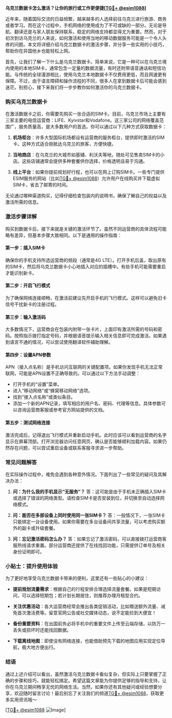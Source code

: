 **乌克兰数据卡怎么激活？让你的旅行或工作更便捷[[TG💪+ @esim1088](https://t.me/s/esim1088)]**

近年来，随着国际交流的日益频繁，越来越多的人选择前往乌克兰进行旅游、商务或者学习。而在这个过程中，手机网络的使用成为了不可或缺的一部分。无论是导航、翻译还是与家人朋友保持联系，稳定的网络支持都显得尤为重要。然而，对于初次到访乌克兰的人来说，如何激活和使用当地的移动数据服务可能是一个令人头疼的问题。本文将详细介绍乌克兰数据卡的激活步骤，并分享一些实用的小技巧，帮助你在异国他乡也能轻松上网。

首先，让我们了解一下什么是乌克兰数据卡。简单来说，它是一种可以在乌克兰境内使用的本地SIM卡，通常包含一定量的数据流量，有时还附带语音通话和短信功能。与传统的全球漫游相比，使用乌克兰本地数据卡不仅费用更低，而且网速更有保障。不过，由于语言障碍和操作流程的不同，很多人在拿到数据卡后可能会感到迷茫。别担心，接下来我们将一步步教你如何激活你的乌克兰数据卡。

### **购买乌克兰数据卡**

在激活数据卡之前，你需要先购买一张合适的SIM卡。目前，乌克兰市场上主要有三家主要的电信运营商：LIFE、Kyivstar和Vodafone。这三家公司的网络覆盖范围广，服务质量高，是大多数用户的首选。你可以通过以下几种方式获取数据卡：

1. **机场柜台**：许多大型国际机场都设有运营商的服务柜台，提供即时激活的SIM卡。这种方式适合刚抵达乌克兰的旅客，方便快捷。
   
2. **当地商店**：在乌克兰的大城市如基辅、利沃夫等地，随处可见售卖SIM卡的小店。这些店铺通常会提供多种套餐供你选择，价格透明且易于沟通。
   
3. **线上平台**：如果你提前规划好行程，也可以在网上订购SIM卡。一些专门提供ESIM服务的网站（比如[TG💪+ @esim1088](https://t.me/s/esim1088)）允许用户在线购买并下载虚拟SIM卡，省去了邮寄的时间。

无论通过哪种渠道购买，记得仔细检查包装内的说明书，确保了解自己的权益以及激活所需的信息。

### **激活步骤详解**

购买到数据卡后，接下来就是关键的激活环节了。虽然不同运营商的具体流程可能略有差异，但基本步骤大致相同。以下是通用的操作指南：

#### **第一步：插入SIM卡**
确保你的手机支持所选运营商的频段（通常是4G LTE）。打开手机后盖，取出原有的SIM卡，然后将乌克兰数据卡小心地插入对应的插槽中。有些手机可能需要重启才能识别新卡。

#### **第二步：开启飞行模式**
为了确保网络连接顺畅，在激活前建议先开启手机的飞行模式。这样可以避免旧卡信号干扰新卡的注册过程。

#### **第三步：输入激活码**
大多数情况下，运营商会在包装内附带一张卡片，上面印有激活所需的号码和密码。按照指示拨打指定号码，并根据语音提示输入相关信息即可完成激活。如果遇到语言不通的情况，可以尝试使用翻译软件辅助理解。

#### **第四步：设置APN参数**
APN（接入点名称）是手机访问互联网的关键配置项。如果你发现手机无法正常联网，可能是APN设置不正确导致的。可以通过以下方法手动调整：
- 打开手机的“设置”菜单。
- 进入“移动网络”或“蜂窝移动网络”选项。
- 找到“接入点名称”或类似条目。
- 添加一个新的APN记录，填写相应的用户名、密码、代理等信息。具体参数可以咨询运营商客服或参考官方网站提供的文档。

#### **第五步：测试网络连接**
激活完成后，记得退出飞行模式并重新启动手机。此时应该可以看到运营商的名字显示在屏幕顶部。打开浏览器访问任意网页，确认是否能够顺利加载内容。如果仍然存在问题，可以尝试重启设备或联系客服寻求进一步帮助。

### **常见问题解答**

在实际操作过程中，难免会遇到各种意外情况。下面列出了一些常见的疑问及其解决办法：

1. **问：为什么我的手机显示“无服务”？**
   答：这可能是由于手机未正确插入SIM卡或选择了错误的网络类型。请检查SIM卡是否安装到位，并切换至自动选择网络模式。

2. **问：能否在多部设备上同时使用同一张SIM卡？**
   答：一般情况下，一张SIM卡只能绑定一台设备使用。如果你需要在多台设备间共享流量，可以考虑购买额外的副卡或升级套餐。

3. **问：忘记激活密码怎么办？**
   答：如果忘记了激活密码，可以直接拨打运营商客服热线请求重置。部分运营商还提供了在线找回功能，只需提供订单号及相关身份证明即可。

### **小贴士：提升使用体验**

为了更好地享受乌克兰数据卡带来的便利，这里还有一些贴心的小建议：

- **提前规划流量需求**：根据自己的行程安排合理选择流量套餐。如果是短期访问，可以选择短期包；若计划长期居住，则推荐办理月租型合约。
  
- **关注优惠活动**：各大运营商经常会推出各类促销活动，比如赠送额外流量、减免首次激活费等。留意官网公告或社交媒体动态，说不定能捡到大便宜！

- **备份重要资料**：在出国前务必将手机中的重要文件上传至云端存储，以防万一丢失或损坏时还能找回数据。

- **下载离线地图**：即使没有网络连接，也能借助预先下载的地图应用实现定位导航，极大地方便出行。

### **结语**

通过上述介绍可以看出，虽然激活乌克兰数据卡看似复杂，但实际上只要掌握了正确的步骤和技巧，就能轻松搞定。希望这篇文章能为你提供足够的指导和支持，让你在乌克兰期间畅享无忧的网络生活。当然，如果你还有其他疑问或经验想要分享，欢迎随时留言讨论！最后别忘了关注我们的频道[TG💪+ @esim1088](https://t.me/s/esim1088)，获取更多实用资讯哦～

[[TG💪+ @esim1088](https://t.me/s/esim1088) ![Image](https://i.postimg.cc/4NQfJmqS/Snipaste-2025-05-13-00-14-12.png)]